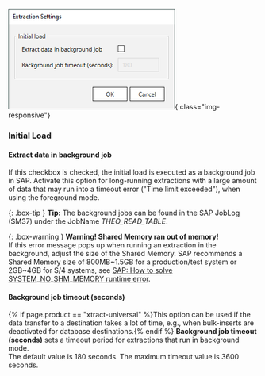 
![table-cdc-extraction-settings](/img/content/tablecdc/table-cdc-extraction-settings.png){:class="img-responsive"}

### Initial Load

#### Extract data in background job
If this checkbox is checked, the initial load is executed as a background job in SAP. 
Activate this option for long-running extractions with a large amount of data that may run into a timeout error ("Time limit exceeded"), when using the foreground mode. <br>

{: .box-tip }
**Tip:** The background jobs can be found in the SAP JobLog (SM37) under the JobName *THEO_READ_TABLE*.

{: .box-warning }
**Warning! Shared Memory ran out of memory!** <br>
If this error message pops up when running an extraction in the background, adjust the size of the Shared Memory.
SAP recommends a Shared Memory size of 800MB~1.5GB for a production/test system or 2GB~4GB for S/4 systems, see [SAP: How to solve SYSTEM_NO_SHM_MEMORY runtime error](https://ga.support.sap.com/dtp/viewer/#/tree/1080/actions/12107).


#### Background job timeout (seconds)
{% if page.product == "xtract-universal" %}This option can be used if the data transfer to a destination takes a lot of time, e.g., when bulk-inserts are deactivated for database destinations.{% endif %} 
**Background job timeout (seconds)** sets a timeout period for extractions that run in background mode.<br>
The default value is 180 seconds. The maximum timeout value is 3600 seconds. 

